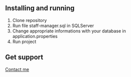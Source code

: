 ## Installing and running
1. Clone repository
2. Run file staff-manager.sql in SQLServer
3. Change appropriate informations with your database in application.properties
4. Run project
## Get support
[Contact me](https://www.facebook.com/profile.php?id=100021757613098)
